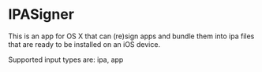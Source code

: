# IPASigner

This is an app for OS X that can (re)sign apps and bundle them into ipa files that are ready to be installed on an iOS device.

Supported input types are: ipa, app
